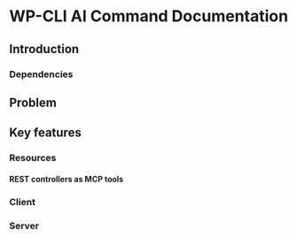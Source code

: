 # WP-CLI AI Command Documentation

## Introduction

### Dependencies

## Problem

## Key features

### Resources

#### REST controllers as MCP tools

### Client

### Server

